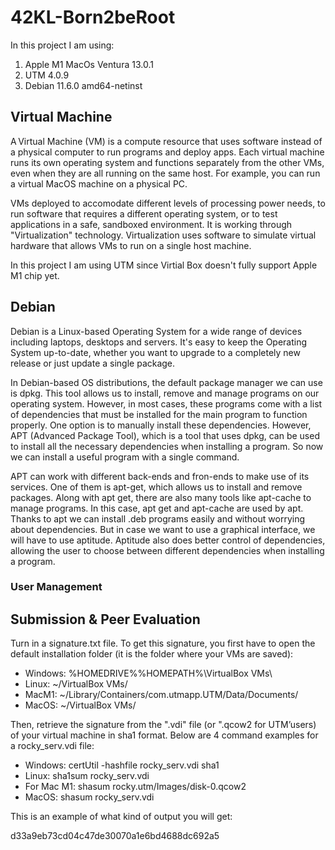 # 42KL-Born2beRoot

In this project I am using:
1. Apple M1 MacOs Ventura 13.0.1
2. UTM 4.0.9
3. Debian 11.6.0 amd64-netinst

## Virtual Machine

A Virtual Machine (VM) is a compute resource that uses software instead of a physical computer to run programs and deploy apps. Each virtual machine runs its own operating system and functions separately from the other VMs, even when they are all running on the same host. For example, you can run a virtual MacOS machine on a physical PC. 

VMs deployed to accomodate different levels of processing power needs, to run software that requires a different operating system, or to test applications in a safe, sandboxed environment. It is working through "Virtualization" technology. Virtualization uses software to simulate virtual hardware that allows 
VMs to run on a single host machine.

In this project I am using UTM since Virtial Box doesn't fully support Apple M1 chip yet. 

## Debian

Debian is a Linux-based Operating System for a wide range of devices including laptops, desktops and servers. It's easy to keep the Operating System up-to-date, whether you want to upgrade to a completely new release or just update a single package. 

In Debian-based OS distributions, the default package manager we can use is dpkg. This tool allows us to install, remove and manage programs on our operating system. However, in most cases, these programs come with a list of dependencies that must be installed for the main program to function properly. One option is to manually install these dependencies. However, APT (Advanced Package Tool), which is a tool that uses dpkg, can be used to install all the necessary dependencies when installing a program. So now we can install a useful program with a single command.

APT can work with different back-ends and fron-ends to make use of its services. One of them is apt-get, which allows us to install and remove packages. Along with apt get, there are also many tools like apt-cache to manage programs. In this case, apt get and apt-cache are used by apt. Thanks to apt we can install .deb programs easily and without worrying about dependencies. But in case we want to use a graphical interface, we will have to use aptitude. Aptitude also does better control of dependencies, allowing the user to choose between different dependencies when installing a program.

### User Management




## Submission & Peer Evaluation
Turn in a signature.txt file. To get this signature, you
first have to open the default installation folder (it is the folder where your VMs are
saved):
- Windows: %HOMEDRIVE%%HOMEPATH%\VirtualBox VMs\
- Linux: ~/VirtualBox VMs/
- MacM1: ~/Library/Containers/com.utmapp.UTM/Data/Documents/
- MacOS: ~/VirtualBox VMs/

Then, retrieve the signature from the ".vdi" file (or ".qcow2 for UTM’users) of your
virtual machine in sha1 format. Below are 4 command examples for a rocky_serv.vdi
file:
+ Windows: certUtil -hashfile rocky_serv.vdi sha1
+ Linux: sha1sum rocky_serv.vdi
+ For Mac M1: shasum rocky.utm/Images/disk-0.qcow2
+ MacOS: shasum rocky_serv.vdi

This is an example of what kind of output you will get:

d33a9eb73cd04c47de30070a1e6bd4688dc692a5

